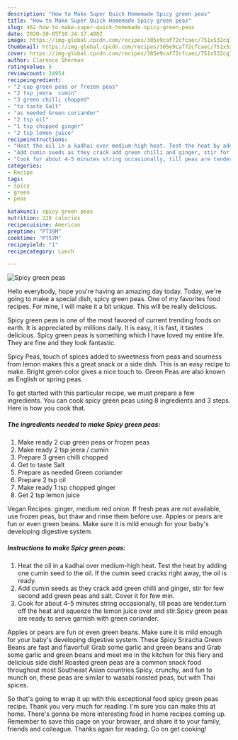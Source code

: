 ```yaml
---
description: "How to Make Super Quick Homemade Spicy green peas"
title: "How to Make Super Quick Homemade Spicy green peas"
slug: 462-how-to-make-super-quick-homemade-spicy-green-peas
date: 2020-10-05T10:24:17.408Z
image: https://img-global.cpcdn.com/recipes/305e9caf72cfcaec/751x532cq70/spicy-green-peas-recipe-main-photo.jpg
thumbnail: https://img-global.cpcdn.com/recipes/305e9caf72cfcaec/751x532cq70/spicy-green-peas-recipe-main-photo.jpg
cover: https://img-global.cpcdn.com/recipes/305e9caf72cfcaec/751x532cq70/spicy-green-peas-recipe-main-photo.jpg
author: Clarence Sherman
ratingvalue: 5
reviewcount: 24954
recipeingredient:
- "2 cup green peas or frozen peas"
- "2 tsp jeera  cumin"
- "3 green chilli chopped"
- "to taste Salt"
- "as needed Green coriander"
- "2 tsp oil"
- "1 tsp chopped ginger"
- "2 tsp lemon juice"
recipeinstructions:
- "Heat the oil in a kadhai over medium-high heat. Test the heat by adding one cumin seed to the oil. If the cumin seed cracks right away, the oil is ready."
- "Add cumin seeds as they crack add green chilli and ginger, stir for few second add green peas and salt. Cover it for few min."
- "Cook for about 4-5 minutes string occasionally, till peas are tender.turn off the heat and squeeze the lemon juice over and stir.Spicy green peas are ready to serve garnish with green coriander."
categories:
- Recipe
tags:
- spicy
- green
- peas

katakunci: spicy green peas 
nutrition: 228 calories
recipecuisine: American
preptime: "PT39M"
cooktime: "PT57M"
recipeyield: "1"
recipecategory: Lunch

---
```



![Spicy green peas](https://img-global.cpcdn.com/recipes/305e9caf72cfcaec/751x532cq70/spicy-green-peas-recipe-main-photo.jpg)

Hello everybody, hope you're having an amazing day today. Today, we're going to make a special dish, spicy green peas. One of my favorites food recipes. For mine, I will make it a bit unique. This will be really delicious.

Spicy green peas is one of the most favored of current trending foods on earth. It is appreciated by millions daily. It is easy, it is fast, it tastes delicious. Spicy green peas is something which I have loved my entire life. They are fine and they look fantastic.

Spicy Peas, touch of spices added to sweetness from peas and sourness from lemon makes this a great snack or a side dish. This is an easy recipe to make. Bright green color gives a nice touch to. Green Peas are also known as English or spring peas.


To get started with this particular recipe, we must prepare a few ingredients. You can cook spicy green peas using 8 ingredients and 3 steps. Here is how you cook that.

<!--inarticleads1-->

##### The ingredients needed to make Spicy green peas:

1. Make ready 2 cup green peas or frozen peas
1. Make ready 2 tsp jeera / cumin
1. Prepare 3 green chilli chopped
1. Get to taste Salt
1. Prepare as needed Green coriander
1. Prepare 2 tsp oil
1. Make ready 1 tsp chopped ginger
1. Get 2 tsp lemon juice


Vegan Recipes. ginger, medium red onion. If fresh peas are not available, use frozen peas, but thaw and rinse them before use. Apples or pears are fun or even green beans. Make sure it is mild enough for your baby&#39;s developing digestive system. 

<!--inarticleads2-->

##### Instructions to make Spicy green peas:

1. Heat the oil in a kadhai over medium-high heat. Test the heat by adding one cumin seed to the oil. If the cumin seed cracks right away, the oil is ready.
1. Add cumin seeds as they crack add green chilli and ginger, stir for few second add green peas and salt. Cover it for few min.
1. Cook for about 4-5 minutes string occasionally, till peas are tender.turn off the heat and squeeze the lemon juice over and stir.Spicy green peas are ready to serve garnish with green coriander.


Apples or pears are fun or even green beans. Make sure it is mild enough for your baby&#39;s developing digestive system. These Spicy Sriracha Green Beans are fast and flavorful! Grab some garlic and green beans and Grab some garlic and green beans and meet me in the kitchen for this fiery and delicious side dish! Roasted green peas are a common snack food throughout most Southeast Asian countries Spicy, crunchy, and fun to munch on, these peas are similar to wasabi roasted peas, but with Thai spices. 

So that's going to wrap it up with this exceptional food spicy green peas recipe. Thank you very much for reading. I'm sure you can make this at home. There's gonna be more interesting food in home recipes coming up. Remember to save this page on your browser, and share it to your family, friends and colleague. Thanks again for reading. Go on get cooking!
